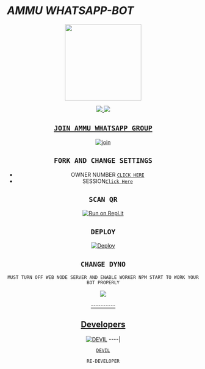 # *AMMU WHATSAPP-BOT*

<div align="center">
  <img border-radius: 15px src="https://i.imgur.com/wwhvgxI.jpeg" width="200" height="200"/>

<p align="center">
  <a href="https://instagram.com/_i.am_devil"><img src="https://img.shields.io/badge/Instagram-E4405F?style=for-the-badge&logo=instagram&logoColor=white"/> 
  <a href="https://wa.me/17014197451"><img src="https://img.shields.io/badge/WhatsApp-25D366?style=for-the-badge&logo=whatsapp&logoColor=white" />
</p>

## `JOIN AMMU WHATSAPP GROUP`

  [![join](https://github.com/Alien-alfa/PublicBot/blob/main/wlogo.svg.png)](https://chat.whatsapp.com/Fz6MPHhRIl840px7eRuYYr)


## `FORK AND CHANGE SETTINGS`

- OWNER NUMBER [`CLICK HERE`](https://github.com/D-E-V-I-L-8/Ammu/blob/main/config.js#L2)
- SESSION[`Click Here`](https://github.com/D-E-V-I-L-8/Ammu/blob/main/devil.json#L1)


## `SCAN QR`

[![Run on Repl.it](https://repl.it/badge/github/quiec/whatsAlfa)](https://replit.com/@Devilser/AMMU-WA-BOT-QR)

## `DEPLOY`

[![Deploy](https://www.herokucdn.com/deploy/button.svg)](https://heroku.com/deploy?template=https://github.com/Firaachanzz/Ammu)


## `CHANGE DYNO`

`MUST TURN OFF WEB NODE SERVER AND ENABLE WORKER NPM START TO WORK YOUR BOT PROPERLY`

<p align="center">
  <a href="https://github.com/D-E-V-I-L-8/Ammu"><img src="https://telegra.ph/file/67b8d38887cfcb6508226.jpg" />
</p>
----------

## Developers
  <div align="center">
  
   [![DEVIL](https://i.imgur.com/CqEfYef.jpeg)](https://github.com/D-E-V-I-L-8)
----|
<div align="center">

   [`DEVIL`](https://github.com/D-E-V-I-L-8)

   `RE-DEVELOPER`
                                  
  </div
